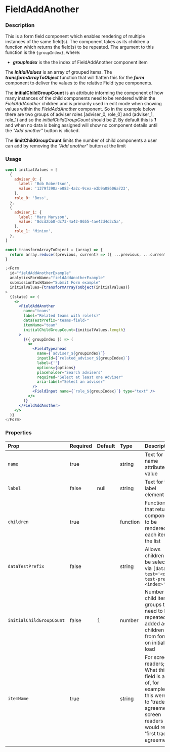 # FieldAddAnother

### Description

This is a form field component which enables rendering of multiple instances of the same field(s). The component takes as its children a function which returns the field(s) to be repeated. The argument to this function is the `{groupIndex}`, where:

- **_groupIndex_** is the the index of FieldAddAnother component item

The **_initialValues_** is an array of grouped items. The **_transformArrayToObject_** function that will flatten this for the **_form_** component to deliver the values to the relative Field type components.

The **initialChildGroupCount** is an attribute informing the component of how many instances of the child components need to be rendered within the _FieldAddAnother_ children and is primarily used in edit mode when showing values within the _FieldAddAnother_ component. So in the example below there are two groups of adviser roles [adviser_0, role_0] and (adviser_1, role_1) and so the _initialChildGroupCount_ should be **_2_**. By default this is **_1_** and when no data is being assigned will show no component details until the _"Add another"_ button is clicked.

The **limitChildGroupCount** limits the number of child components a user can add by removing the _"Add another"_ button at the limit

### Usage

```jsx
const initialValues = [
  {
    adviser_0: {
      label: 'Bob Bobertson',
      value: '1379f390a-e083-4a2c-9cea-e3b9a08606a723',
    },
    role_0: 'Boss',
  },
  {
    adviser_1: {
      label: 'Mary Maryson',
      value: '8dcd2bb8-dc73-4a42-8655-4ae42d4d3c5a',
    },
    role_1: 'Minion',
  },
]

const transformArrayToObject = (array) => {
  return array.reduce((previous, current) => ({ ...previous, ...current }))
}

;<Form
  id="fieldAddAnotherExample"
  analyticsFormName="fieldAddAnotherExample"
  submissionTaskName="Submit Form example"
  initialValues={transformArrayToObject(initialValues)}
>
  {(state) => (
    <>
      <FieldAddAnother
        name="teams"
        label="Related teams with role(s)"
        dataTestPrefix="teams-field-"
        itemName="team"
        initialChildGroupCount={initialValues.length}
      >
        {({ groupIndex }) => (
          <>
            <FieldTypeahead
              name={`adviser_${groupIndex}`}
              inputId={`related_adviser_${groupIndex}`}
              label={''}
              options={options}
              placeholder="Search advisers"
              required="Select at least one Adviser"
              aria-label="Select an adviser"
            />
            <FieldInput name={`role_${groupIndex}`} type="text" />
          </>
        )}
      </FieldAddAnother>
    </>
  )}
</Form>
```

### Properties

| Prop                     | Required | Default | Type     | Description                                                                                                                                            |
| :----------------------- | :------- | :------ | :------- | :----------------------------------------------------------------------------------------------------------------------------------------------------- |
| `name`                   | true     |         | string   | Text for name attribute value                                                                                                                          |
| `label`                  | false    | null    | string   | Text for the label element                                                                                                                             |
| `children`               | true     |         | function | Function that returns components to be rendered for each item in the list                                                                              |
| `dataTestPrefix`         | false    |         | string   | Allows children to be selected via `[data-test='<data-test-prefix><index>']`                                                                           |
| `initialChildGroupCount` | false    | 1       | number   | Number of child items groups that need to be repeated or added as a children from form on initial load                                                 |
| `itemName`               | true     |         | string   | For screen readers; What this field is a list of, for example if this were set to 'trade agreements' screen readers would read 'first trade agreement' |
|                          |          |         |          |                                                                                                                                                        |

